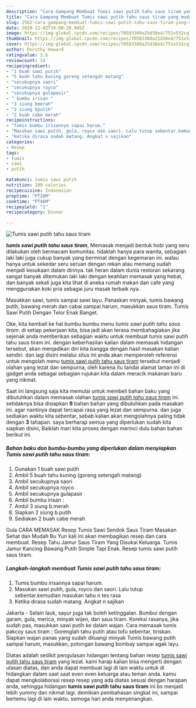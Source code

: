 ```yaml
---
description: "Cara Gampang Membuat Tumis sawi putih tahu saus tiram yang mudah"
title: "Cara Gampang Membuat Tumis sawi putih tahu saus tiram yang mudah"
slug: 2562-cara-gampang-membuat-tumis-sawi-putih-tahu-saus-tiram-yang-mudah
date: 2020-12-02T19:00:20.945Z
image: https://img-global.cpcdn.com/recipes/70503360a25d38e4/751x532cq70/tumis-sawi-putih-tahu-saus-tiram-foto-resep-utama.jpg
thumbnail: https://img-global.cpcdn.com/recipes/70503360a25d38e4/751x532cq70/tumis-sawi-putih-tahu-saus-tiram-foto-resep-utama.jpg
cover: https://img-global.cpcdn.com/recipes/70503360a25d38e4/751x532cq70/tumis-sawi-putih-tahu-saus-tiram-foto-resep-utama.jpg
author: Dorothy Howard
ratingvalue: 3.6
reviewcount: 14
recipeingredient:
- "1 buah sawi putih"
- "5 buah tahu kuning goreng setengah matang"
- "secukupnya saori"
- "secukupnya royco"
- "secukupnya gulapasir"
- " bumbu irisan "
- "3 siung bmerah"
- "2 siung bputih"
- "2 buah cabe merah"
recipeinstructions:
- "Tumis bumbu irisannya sapai harum."
- "Masukan sawi putih, gula, royco dan saori. Lalu tutup sebentar.kemudian masukan tahu n tes rasa"
- "Ketika dirasa sudah matang. Angkat n sajikan"
categories:
- Resep
tags:
- tumis
- sawi
- putih

katakunci: tumis sawi putih 
nutrition: 209 calories
recipecuisine: Indonesian
preptime: "PT28M"
cooktime: "PT46M"
recipeyield: "1"
recipecategory: Dinner

---
```



![Tumis sawi putih tahu saus tiram](https://img-global.cpcdn.com/recipes/70503360a25d38e4/751x532cq70/tumis-sawi-putih-tahu-saus-tiram-foto-resep-utama.jpg)

<b><i>tumis sawi putih tahu saus tiram</i></b>, Memasak menjadi bentuk hobi yang seru dilakukan oleh bermacam komunitas. tidaklah hanya para wanita, sebagian laki laki juga cukup banyak yang berminat dengan kegemaran ini. walau hanya untuk sekedar seru seruan dengan rekan atau memang sudah menjadi kesukaan dalam dirinya. tak heran dalam dunia restoran sekarang sangat banyak ditemukan laki laki dengan keahlian memasak yang hebat, dan banyak sekali juga kita lihat di aneka rumah makan dan cafe yang menggunakan koki pria sebagai juru masak terbaik nya.

Masukkan sawi, tumis sampai sawi layu. Panaskan minyak, tumis bawang putih, bawang merah dan cabai sampai harum, masukkan saus tiram. Tumis Sawi Putih Dengan Telor Enak Banget.

Oke, kita kembali ke hal bumbu bumbu menu <i>tumis sawi putih tahu saus tiram</i>. di setiap pekerjaan kita, bisa jadi akan terasa membahagiakan jika sejenak anda memberikan sebagian waktu untuk membuat tumis sawi putih tahu saus tiram ini. dengan keberhasilan kalian dalam memasak hidangan tersebut, akan menjadikan diri kita bangga dengan hasil masakan kalian sendiri. dan lagi disini melalui situs ini anda akan memperoleh referensi untuk mengolah menu <u>tumis sawi putih tahu saus tiram</u> tersebut menjadi olahan yang lezat dan sempurna, oleh karena itu tandai alamat laman ini di gadget anda sebagai sebagian rujukan kita dalam meracik makanan baru yang nikmat.


Saat ini langsung saja kita memulai untuk membeli bahan baku yang dibutuhkan dalam memasak olahan <u><i>tumis sawi putih tahu saus tiram</i></u> ini. setidaknya bisa disiapkan <b>9</b> bahan bahan yang dibutuhkan pada masakan ini. agar nantinya dapat tercapai rasa yang lezat dan sempurna. dan juga sediakan waktu kita sebentar, sebab kalian akan mengolahnya paling tidak dengan <b>3</b> tahapan. saya berharap semua yang diperlukan sudah kita siapkan disini, Baiklah mari kita proses dengan merinci dulu bahan bahan berikut ini.

<!--inarticleads1-->

##### Bahan baku dan bumbu-bumbu yang diperlukan dalam menyiapkan Tumis sawi putih tahu saus tiram:

1. Gunakan 1 buah sawi putih
1. Ambil 5 buah tahu kuning (goreng setengah matang)
1. Ambil secukupnya saori
1. Ambil secukupnya royco
1. Ambil secukupnya gulapasir
1. Ambil  bumbu irisan :
1. Ambil 3 siung b.merah
1. Siapkan 2 siung b.putih
1. Sediakan 2 buah cabe merah


Gula CARA MEMASAK Resep Tumis Sawi Sendok Saus Tiram Masakan Sehat dan Mudah Bu Yun kali ini akan membagikan resep dan cara membuat. Resep Tahu Jamur Saus Tiram Yang Disukai Keluarga. Tumis Jamur Kancing Bawang Putih Simple Tapi Enak. Resep tumis sawi putih saus tiram. 

<!--inarticleads2-->

##### Langkah-langkah membuat Tumis sawi putih tahu saus tiram:

1. Tumis bumbu irisannya sapai harum.
1. Masukan sawi putih, gula, royco dan saori. Lalu tutup sebentar.kemudian masukan tahu n tes rasa
1. Ketika dirasa sudah matang. Angkat n sajikan


Jakarta - Selain lauk, sayur juga tak boleh ketinggalan. Bumbui dengan garam, gula, merica, minyak wijen, dan saus tiram. Koreksi rasanya, jika sudah pas, masukkan sawi putih ke dalam wajan. Cara memasak tumis pakcoy saus tiram : Gorenglah tahu putih atau tofu sebentar, tiriskan. Siapkan wajan panas yang sudah dituangi minyak Tumis bawang putih sampai harum, masukkan, potongan bawang bombay sampai agak layu. 

Diatas adalah sedikit pengulasan hidangan tentang bahan resep <u>tumis sawi putih tahu saus tiram</u> yang lezat. kami harap kalian bisa mengerti dengan ulasan diatas, dan anda dapat membuat lagi di lain waktu untuk di hidangkan dalam saat saat even even keluarga atau teman anda. kamu dapat mengkolaborasi resep resep yang ada diatas sesuai dengan harapan anda, sehingga hidangan <b>tumis sawi putih tahu saus tiram</b> ini bs menjadi lebih yummy dan nikmat lagi. demikian pembahasan singkat ini, sampai bertemu lagi di lain waktu. semoga hari anda menyenangkan.
